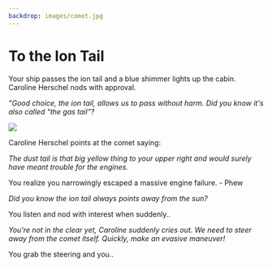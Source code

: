 ```yaml
---
backdrop: images/comet.jpg
---
```


# To the Ion Tail

Your ship passes the ion tail and a blue shimmer lights up the cabin. Caroline Herschel nods with approval.

_"Good choice, the ion tail, allows us to pass without harm. Did you know it's also called "the gas tail"?_

<img class="mb-10" style="display: inline" src="/images/comet.jpg" />

Caroline Herschel points at the comet saying:

_The _dust tail_ is that big yellow thing to your upper right and would surely have meant trouble for the engines._

You realize you narrowingly escaped a massive engine failure. - Phew

_Did you know the _ion tail_ always points away from the sun?_

You listen and nod with interest when suddenly..

_You're not in the clear yet, Caroline suddenly cries out. We need to steer away from the comet itself. Quickly, make an evasive maneuver!_

You grab the steering and you..

<Page url="dust"  action="Make a right" condition="none" />
<Page url="down"  action="Steer down" condition="none" />
<Page url="continue"  action="Make a left" condition="none" />
